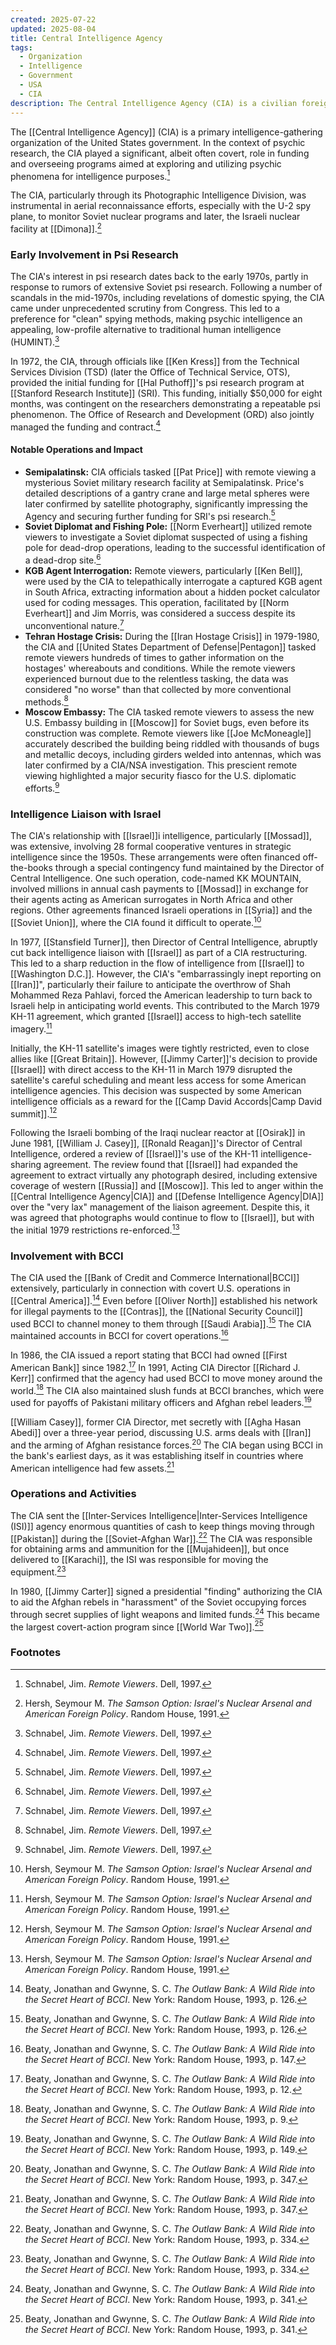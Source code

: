 ```yaml
---
created: 2025-07-22
updated: 2025-08-04
title: Central Intelligence Agency
tags:
  - Organization
  - Intelligence
  - Government
  - USA
  - CIA
description: The Central Intelligence Agency (CIA) is a civilian foreign intelligence service of the U.S. federal government, tasked with gathering, processing, and analyzing national security information from around the world.
---
```

The [[Central Intelligence Agency]] (CIA) is a primary intelligence-gathering organization of the United States government. In the context of psychic research, the CIA played a significant, albeit often covert, role in funding and overseeing programs aimed at exploring and utilizing psychic phenomena for intelligence purposes.[^1]

The CIA, particularly through its Photographic Intelligence Division, was instrumental in aerial reconnaissance efforts, especially with the U-2 spy plane, to monitor Soviet nuclear programs and later, the Israeli nuclear facility at [[Dimona]].[^2]

### Early Involvement in Psi Research

The CIA's interest in psi research dates back to the early 1970s, partly in response to rumors of extensive Soviet psi research. Following a number of scandals in the mid-1970s, including revelations of domestic spying, the CIA came under unprecedented scrutiny from Congress. This led to a preference for "clean" spying methods, making psychic intelligence an appealing, low-profile alternative to traditional human intelligence (HUMINT).[^1]

In 1972, the CIA, through officials like [[Ken Kress]] from the Technical Services Division (TSD) (later the Office of Technical Service, OTS), provided the initial funding for [[Hal Puthoff]]'s psi research program at [[Stanford Research Institute]] (SRI). This funding, initially $50,000 for eight months, was contingent on the researchers demonstrating a repeatable psi phenomenon. The Office of Research and Development (ORD) also jointly managed the funding and contract.[^1]

#### Notable Operations and Impact

*   **Semipalatinsk:** CIA officials tasked [[Pat Price]] with remote viewing a mysterious Soviet military research facility at Semipalatinsk. Price's detailed descriptions of a gantry crane and large metal spheres were later confirmed by satellite photography, significantly impressing the Agency and securing further funding for SRI's psi research.[^1]
*   **Soviet Diplomat and Fishing Pole:** [[Norm Everheart]] utilized remote viewers to investigate a Soviet diplomat suspected of using a fishing pole for dead-drop operations, leading to the successful identification of a dead-drop site.[^1]
*   **KGB Agent Interrogation:** Remote viewers, particularly [[Ken Bell]], were used by the CIA to telepathically interrogate a captured KGB agent in South Africa, extracting information about a hidden pocket calculator used for coding messages. This operation, facilitated by [[Norm Everheart]] and Jim Morris, was considered a success despite its unconventional nature.[^1]
*   **Tehran Hostage Crisis:** During the [[Iran Hostage Crisis]] in 1979-1980, the CIA and [[United States Department of Defense|Pentagon]] tasked remote viewers hundreds of times to gather information on the hostages' whereabouts and conditions. While the remote viewers experienced burnout due to the relentless tasking, the data was considered "no worse" than that collected by more conventional methods.[^1]
*   **Moscow Embassy:** The CIA tasked remote viewers to assess the new U.S. Embassy building in [[Moscow]] for Soviet bugs, even before its construction was complete. Remote viewers like [[Joe McMoneagle]] accurately described the building being riddled with thousands of bugs and metallic decoys, including girders welded into antennas, which was later confirmed by a CIA/NSA investigation. This prescient remote viewing highlighted a major security fiasco for the U.S. diplomatic efforts.[^1]

### Intelligence Liaison with Israel

The CIA's relationship with [[Israel]]i intelligence, particularly [[Mossad]], was extensive, involving 28 formal cooperative ventures in strategic intelligence since the 1950s. These arrangements were often financed off-the-books through a special contingency fund maintained by the Director of Central Intelligence. One such operation, code-named KK MOUNTAIN, involved millions in annual cash payments to [[Mossad]] in exchange for their agents acting as American surrogates in North Africa and other regions. Other agreements financed Israeli operations in [[Syria]] and the [[Soviet Union]], where the CIA found it difficult to operate.[^2]

In 1977, [[Stansfield Turner]], then Director of Central Intelligence, abruptly cut back intelligence liaison with [[Israel]] as part of a CIA restructuring. This led to a sharp reduction in the flow of intelligence from [[Israel]] to [[Washington D.C.]]. However, the CIA's "embarrassingly inept reporting on [[Iran]]", particularly their failure to anticipate the overthrow of Shah Mohammed Reza Pahlavi, forced the American leadership to turn back to Israeli help in anticipating world events. This contributed to the March 1979 KH-11 agreement, which granted [[Israel]] access to high-tech satellite imagery.[^2]

Initially, the KH-11 satellite's images were tightly restricted, even to close allies like [[Great Britain]]. However, [[Jimmy Carter]]'s decision to provide [[Israel]] with direct access to the KH-11 in March 1979 disrupted the satellite's careful scheduling and meant less access for some American intelligence agencies. This decision was suspected by some American intelligence officials as a reward for the [[Camp David Accords|Camp David summit]].[^2]

Following the Israeli bombing of the Iraqi nuclear reactor at [[Osirak]] in June 1981, [[William J. Casey]], [[Ronald Reagan]]'s Director of Central Intelligence, ordered a review of [[Israel]]'s use of the KH-11 intelligence-sharing agreement. The review found that [[Israel]] had expanded the agreement to extract virtually any photograph desired, including extensive coverage of western [[Russia]] and [[Moscow]]. This led to anger within the [[Central Intelligence Agency|CIA]] and [[Defense Intelligence Agency|DIA]] over the "very lax" management of the liaison agreement. Despite this, it was agreed that photographs would continue to flow to [[Israel]], but with the initial 1979 restrictions re-enforced.[^2]

### Involvement with BCCI

The CIA used the [[Bank of Credit and Commerce International|BCCI]] extensively, particularly in connection with covert U.S. operations in [[Central America]].[^3] Even before [[Oliver North]] established his network for illegal payments to the [[Contras]], the [[National Security Council]] used BCCI to channel money to them through [[Saudi Arabia]].[^3] The CIA maintained accounts in BCCI for covert operations.[^4]

In 1986, the CIA issued a report stating that BCCI had owned [[First American Bank]] since 1982.[^5] In 1991, Acting CIA Director [[Richard J. Kerr]] confirmed that the agency had used BCCI to move money around the world.[^6] The CIA also maintained slush funds at BCCI branches, which were used for payoffs of Pakistani military officers and Afghan rebel leaders.[^7]

[[William Casey]], former CIA Director, met secretly with [[Agha Hasan Abedi]] over a three-year period, discussing U.S. arms deals with [[Iran]] and the arming of Afghan resistance forces.[^8] The CIA began using BCCI in the bank's earliest days, as it was establishing itself in countries where American intelligence had few assets.[^8]

### Operations and Activities

The CIA sent the [[Inter-Services Intelligence|Inter-Services Intelligence (ISI)]] agency enormous quantities of cash to keep things moving through [[Pakistan]] during the [[Soviet-Afghan War]].[^9] The CIA was responsible for obtaining arms and ammunition for the [[Mujahideen]], but once delivered to [[Karachi]], the ISI was responsible for moving the equipment.[^9]

In 1980, [[Jimmy Carter]] signed a presidential "finding" authorizing the CIA to aid the Afghan rebels in "harassment" of the Soviet occupying forces through secret supplies of light weapons and limited funds.[^10] This became the largest covert-action program since [[World War Two]].[^10]

### Footnotes

[^1]: Schnabel, Jim. *Remote Viewers*. Dell, 1997.
[^2]: Hersh, Seymour M. *The Samson Option: Israel's Nuclear Arsenal and American Foreign Policy*. Random House, 1991.
[^3]: Beaty, Jonathan and Gwynne, S. C. *The Outlaw Bank: A Wild Ride into the Secret Heart of BCCI*. New York: Random House, 1993, p. 126.
[^4]: Beaty, Jonathan and Gwynne, S. C. *The Outlaw Bank: A Wild Ride into the Secret Heart of BCCI*. New York: Random House, 1993, p. 147.
[^5]: Beaty, Jonathan and Gwynne, S. C. *The Outlaw Bank: A Wild Ride into the Secret Heart of BCCI*. New York: Random House, 1993, p. 12.
[^6]: Beaty, Jonathan and Gwynne, S. C. *The Outlaw Bank: A Wild Ride into the Secret Heart of BCCI*. New York: Random House, 1993, p. 9.
[^7]: Beaty, Jonathan and Gwynne, S. C. *The Outlaw Bank: A Wild Ride into the Secret Heart of BCCI*. New York: Random House, 1993, p. 149.
[^8]: Beaty, Jonathan and Gwynne, S. C. *The Outlaw Bank: A Wild Ride into the Secret Heart of BCCI*. New York: Random House, 1993, p. 347.
[^9]: Beaty, Jonathan and Gwynne, S. C. *The Outlaw Bank: A Wild Ride into the Secret Heart of BCCI*. New York: Random House, 1993, p. 334.
[^10]: Beaty, Jonathan and Gwynne, S. C. *The Outlaw Bank: A Wild Ride into the Secret Heart of BCCI*. New York: Random House, 1993, p. 341.
